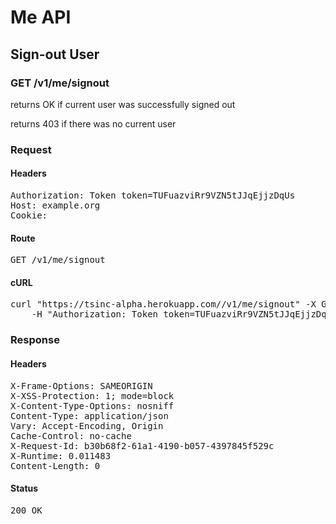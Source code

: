 # Me API

## Sign-out User

### GET /v1/me/signout

returns OK if current user was successfully signed out

returns 403 if there was no current user
### Request

#### Headers

<pre>Authorization: Token token=TUFuazviRr9VZN5tJJqEjjzDqUs
Host: example.org
Cookie: </pre>

#### Route

<pre>GET /v1/me/signout</pre>

#### cURL

<pre class="request">curl &quot;https://tsinc-alpha.herokuapp.com//v1/me/signout&quot; -X GET \
	-H &quot;Authorization: Token token=TUFuazviRr9VZN5tJJqEjjzDqUs&quot;</pre>

### Response

#### Headers

<pre>X-Frame-Options: SAMEORIGIN
X-XSS-Protection: 1; mode=block
X-Content-Type-Options: nosniff
Content-Type: application/json
Vary: Accept-Encoding, Origin
Cache-Control: no-cache
X-Request-Id: b30b68f2-61a1-4190-b057-4397845f529c
X-Runtime: 0.011483
Content-Length: 0</pre>

#### Status

<pre>200 OK</pre>

